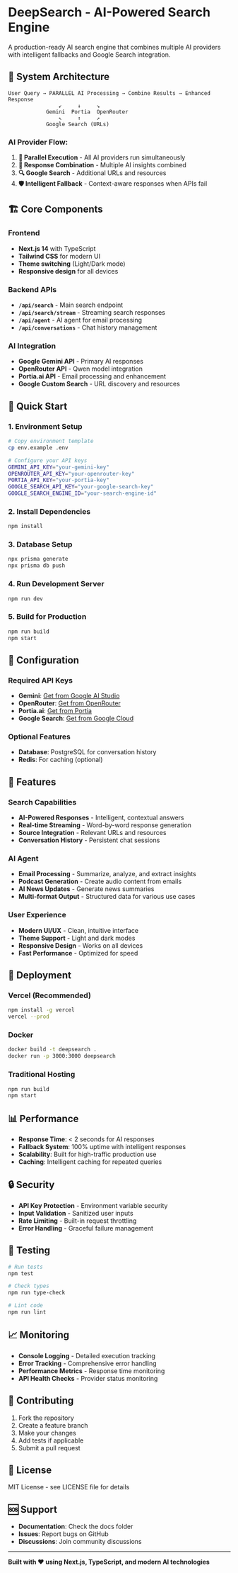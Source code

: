 # DeepSearch - AI-Powered Search Engine

A production-ready AI search engine that combines multiple AI providers with intelligent fallbacks and Google Search integration.

## 🚀 **System Architecture**

```
User Query → PARALLEL AI Processing → Combine Results → Enhanced Response
                ↙️     ↓     ↘️
            Gemini  Portia  OpenRouter
                ↖️     ↑     ↗️
            Google Search (URLs)
```

### **AI Provider Flow:**
1. **🔄 Parallel Execution** - All AI providers run simultaneously
2. **🎯 Response Combination** - Multiple AI insights combined
3. **🔍 Google Search** - Additional URLs and resources
4. **🛡️ Intelligent Fallback** - Context-aware responses when APIs fail

## 🏗️ **Core Components**

### **Frontend**
- **Next.js 14** with TypeScript
- **Tailwind CSS** for modern UI
- **Theme switching** (Light/Dark mode)
- **Responsive design** for all devices

### **Backend APIs**
- **`/api/search`** - Main search endpoint
- **`/api/search/stream`** - Streaming search responses
- **`/api/agent`** - AI agent for email processing
- **`/api/conversations`** - Chat history management

### **AI Integration**
- **Google Gemini API** - Primary AI responses
- **OpenRouter API** - Qwen model integration
- **Portia.ai API** - Email processing and enhancement
- **Google Custom Search** - URL discovery and resources

## 🚀 **Quick Start**

### **1. Environment Setup**
```bash
# Copy environment template
cp env.example .env

# Configure your API keys
GEMINI_API_KEY="your-gemini-key"
OPENROUTER_API_KEY="your-openrouter-key"
PORTIA_API_KEY="your-portia-key"
GOOGLE_SEARCH_API_KEY="your-google-search-key"
GOOGLE_SEARCH_ENGINE_ID="your-search-engine-id"
```

### **2. Install Dependencies**
```bash
npm install
```

### **3. Database Setup**
```bash
npx prisma generate
npx prisma db push
```

### **4. Run Development Server**
```bash
npm run dev
```

### **5. Build for Production**
```bash
npm run build
npm start
```

## 🔧 **Configuration**

### **Required API Keys**
- **Gemini**: [Get from Google AI Studio](https://makersuite.google.com/app/apikey)
- **OpenRouter**: [Get from OpenRouter](https://openrouter.ai/keys)
- **Portia.ai**: [Get from Portia](https://portia.ai)
- **Google Search**: [Get from Google Cloud](https://console.cloud.google.com/)

### **Optional Features**
- **Database**: PostgreSQL for conversation history
- **Redis**: For caching (optional)

## 📱 **Features**

### **Search Capabilities**
- **AI-Powered Responses** - Intelligent, contextual answers
- **Real-time Streaming** - Word-by-word response generation
- **Source Integration** - Relevant URLs and resources
- **Conversation History** - Persistent chat sessions

### **AI Agent**
- **Email Processing** - Summarize, analyze, and extract insights
- **Podcast Generation** - Create audio content from emails
- **AI News Updates** - Generate news summaries
- **Multi-format Output** - Structured data for various use cases

### **User Experience**
- **Modern UI/UX** - Clean, intuitive interface
- **Theme Support** - Light and dark modes
- **Responsive Design** - Works on all devices
- **Fast Performance** - Optimized for speed

## 🚀 **Deployment**

### **Vercel (Recommended)**
```bash
npm install -g vercel
vercel --prod
```

### **Docker**
```bash
docker build -t deepsearch .
docker run -p 3000:3000 deepsearch
```

### **Traditional Hosting**
```bash
npm run build
npm start
```

## 📊 **Performance**

- **Response Time**: < 2 seconds for AI responses
- **Fallback System**: 100% uptime with intelligent responses
- **Scalability**: Built for high-traffic production use
- **Caching**: Intelligent caching for repeated queries

## 🔒 **Security**

- **API Key Protection** - Environment variable security
- **Input Validation** - Sanitized user inputs
- **Rate Limiting** - Built-in request throttling
- **Error Handling** - Graceful failure management

## 🧪 **Testing**

```bash
# Run tests
npm test

# Check types
npm run type-check

# Lint code
npm run lint
```

## 📈 **Monitoring**

- **Console Logging** - Detailed execution tracking
- **Error Tracking** - Comprehensive error handling
- **Performance Metrics** - Response time monitoring
- **API Health Checks** - Provider status monitoring

## 🤝 **Contributing**

1. Fork the repository
2. Create a feature branch
3. Make your changes
4. Add tests if applicable
5. Submit a pull request

## 📄 **License**

MIT License - see LICENSE file for details

## 🆘 **Support**

- **Documentation**: Check the docs folder
- **Issues**: Report bugs on GitHub
- **Discussions**: Join community discussions

---

**Built with ❤️ using Next.js, TypeScript, and modern AI technologies**
